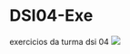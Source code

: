 # DSI04-Exe
exercicios da turma dsi 04
<img src="https://images.educamaisbrasil.com.br/content/tecnico/instituicao/logo/g/garanhuns-cursos-tecnicos.png">
